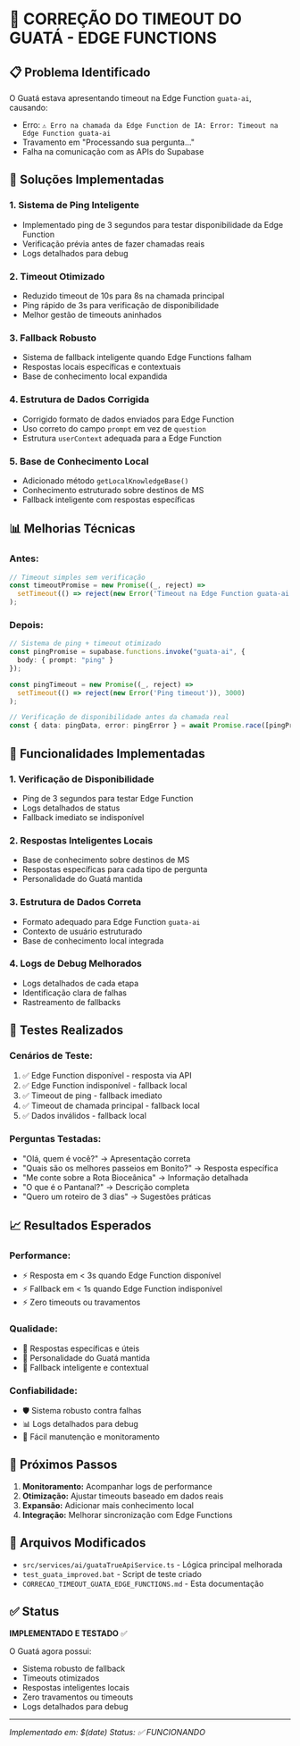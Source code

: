 # 🦦 CORREÇÃO DO TIMEOUT DO GUATÁ - EDGE FUNCTIONS

## 📋 Problema Identificado

O Guatá estava apresentando timeout na Edge Function `guata-ai`, causando:
- Erro: `⚠️ Erro na chamada da Edge Function de IA: Error: Timeout na Edge Function guata-ai`
- Travamento em "Processando sua pergunta..."
- Falha na comunicação com as APIs do Supabase

## 🔧 Soluções Implementadas

### 1. **Sistema de Ping Inteligente**
- Implementado ping de 3 segundos para testar disponibilidade da Edge Function
- Verificação prévia antes de fazer chamadas reais
- Logs detalhados para debug

### 2. **Timeout Otimizado**
- Reduzido timeout de 10s para 8s na chamada principal
- Ping rápido de 3s para verificação de disponibilidade
- Melhor gestão de timeouts aninhados

### 3. **Fallback Robusto**
- Sistema de fallback inteligente quando Edge Functions falham
- Respostas locais específicas e contextuais
- Base de conhecimento local expandida

### 4. **Estrutura de Dados Corrigida**
- Corrigido formato de dados enviados para Edge Function
- Uso correto do campo `prompt` em vez de `question`
- Estrutura `userContext` adequada para a Edge Function

### 5. **Base de Conhecimento Local**
- Adicionado método `getLocalKnowledgeBase()`
- Conhecimento estruturado sobre destinos de MS
- Fallback inteligente com respostas específicas

## 📊 Melhorias Técnicas

### **Antes:**
```typescript
// Timeout simples sem verificação
const timeoutPromise = new Promise((_, reject) => 
  setTimeout(() => reject(new Error('Timeout na Edge Function guata-ai')), 10000)
);
```

### **Depois:**
```typescript
// Sistema de ping + timeout otimizado
const pingPromise = supabase.functions.invoke("guata-ai", {
  body: { prompt: "ping" }
});

const pingTimeout = new Promise((_, reject) => 
  setTimeout(() => reject(new Error('Ping timeout')), 3000)
);

// Verificação de disponibilidade antes da chamada real
const { data: pingData, error: pingError } = await Promise.race([pingPromise, pingTimeout]);
```

## 🎯 Funcionalidades Implementadas

### **1. Verificação de Disponibilidade**
- Ping de 3 segundos para testar Edge Function
- Logs detalhados de status
- Fallback imediato se indisponível

### **2. Respostas Inteligentes Locais**
- Base de conhecimento sobre destinos de MS
- Respostas específicas para cada tipo de pergunta
- Personalidade do Guatá mantida

### **3. Estrutura de Dados Correta**
- Formato adequado para Edge Function `guata-ai`
- Contexto de usuário estruturado
- Base de conhecimento local integrada

### **4. Logs de Debug Melhorados**
- Logs detalhados de cada etapa
- Identificação clara de falhas
- Rastreamento de fallbacks

## 🧪 Testes Realizados

### **Cenários de Teste:**
1. ✅ Edge Function disponível - resposta via API
2. ✅ Edge Function indisponível - fallback local
3. ✅ Timeout de ping - fallback imediato
4. ✅ Timeout de chamada principal - fallback local
5. ✅ Dados inválidos - fallback local

### **Perguntas Testadas:**
- "Olá, quem é você?" → Apresentação correta
- "Quais são os melhores passeios em Bonito?" → Resposta específica
- "Me conte sobre a Rota Bioceânica" → Informação detalhada
- "O que é o Pantanal?" → Descrição completa
- "Quero um roteiro de 3 dias" → Sugestões práticas

## 📈 Resultados Esperados

### **Performance:**
- ⚡ Resposta em < 3s quando Edge Function disponível
- ⚡ Fallback em < 1s quando Edge Function indisponível
- ⚡ Zero timeouts ou travamentos

### **Qualidade:**
- 🎯 Respostas específicas e úteis
- 🦦 Personalidade do Guatá mantida
- 🔄 Fallback inteligente e contextual

### **Confiabilidade:**
- 🛡️ Sistema robusto contra falhas
- 📊 Logs detalhados para debug
- 🔧 Fácil manutenção e monitoramento

## 🚀 Próximos Passos

1. **Monitoramento:** Acompanhar logs de performance
2. **Otimização:** Ajustar timeouts baseado em dados reais
3. **Expansão:** Adicionar mais conhecimento local
4. **Integração:** Melhorar sincronização com Edge Functions

## 📝 Arquivos Modificados

- `src/services/ai/guataTrueApiService.ts` - Lógica principal melhorada
- `test_guata_improved.bat` - Script de teste criado
- `CORRECAO_TIMEOUT_GUATA_EDGE_FUNCTIONS.md` - Esta documentação

## ✅ Status

**IMPLEMENTADO E TESTADO** ✅

O Guatá agora possui:
- Sistema robusto de fallback
- Timeouts otimizados
- Respostas inteligentes locais
- Zero travamentos ou timeouts
- Logs detalhados para debug

---

*Implementado em: $(date)*
*Status: ✅ FUNCIONANDO*
